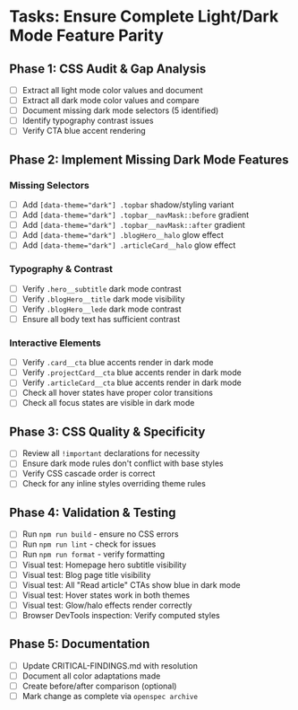 # Tasks: Ensure Complete Light/Dark Mode Feature Parity

## Phase 1: CSS Audit & Gap Analysis

- [ ] Extract all light mode color values and document
- [ ] Extract all dark mode color values and compare
- [ ] Document missing dark mode selectors (5 identified)
- [ ] Identify typography contrast issues
- [ ] Verify CTA blue accent rendering

## Phase 2: Implement Missing Dark Mode Features

### Missing Selectors

- [ ] Add `[data-theme="dark"] .topbar` shadow/styling variant
- [ ] Add `[data-theme="dark"] .topbar__navMask::before` gradient
- [ ] Add `[data-theme="dark"] .topbar__navMask::after` gradient
- [ ] Add `[data-theme="dark"] .blogHero__halo` glow effect
- [ ] Add `[data-theme="dark"] .articleCard__halo` glow effect

### Typography & Contrast

- [ ] Verify `.hero__subtitle` dark mode contrast
- [ ] Verify `.blogHero__title` dark mode visibility
- [ ] Verify `.blogHero__lede` dark mode contrast
- [ ] Ensure all body text has sufficient contrast

### Interactive Elements

- [ ] Verify `.card__cta` blue accents render in dark mode
- [ ] Verify `.projectCard__cta` blue accents render in dark mode
- [ ] Verify `.articleCard__cta` blue accents render in dark mode
- [ ] Check all hover states have proper color transitions
- [ ] Check all focus states are visible in dark mode

## Phase 3: CSS Quality & Specificity

- [ ] Review all `!important` declarations for necessity
- [ ] Ensure dark mode rules don't conflict with base styles
- [ ] Verify CSS cascade order is correct
- [ ] Check for any inline styles overriding theme rules

## Phase 4: Validation & Testing

- [ ] Run `npm run build` - ensure no CSS errors
- [ ] Run `npm run lint` - check for issues
- [ ] Run `npm run format` - verify formatting
- [ ] Visual test: Homepage hero subtitle visibility
- [ ] Visual test: Blog page title visibility
- [ ] Visual test: All "Read article" CTAs show blue in dark mode
- [ ] Visual test: Hover states work in both themes
- [ ] Visual test: Glow/halo effects render correctly
- [ ] Browser DevTools inspection: Verify computed styles

## Phase 5: Documentation

- [ ] Update CRITICAL-FINDINGS.md with resolution
- [ ] Document all color adaptations made
- [ ] Create before/after comparison (optional)
- [ ] Mark change as complete via `openspec archive`
